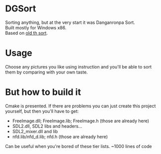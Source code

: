 # DGSort
Sorting anything, but at the very start it was Danganronpa Sort.  
Built mostly for Windows x86.  
Based on [old th sort](http://mainyan.sakura.ne.jp/thsort.html).  

# Usage
Choose any pictures you like using instruction and you'll be able to sort them by comparing with your own taste.

# But how to build it
Cmake is presented. If there are problems you can just create this project yourself, but then you'll have to get:  
* FreeImage.dll; FreeImage.lib; FreeImage.h (those are already here)
* SDL2.dll, SDL2 libs and headers...
* SDL2_mixer.dll and lib
* nfd.lib/nfd_d.lib; nfd.h (those are already here)


Can be useful when you're bored of these tier lists. ~1000 lines of code
